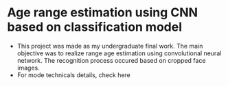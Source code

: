 # Age range estimation using CNN based on classification model
- This project was made as my undergraduate final work. The main objective was to realize range age estimation using convolutional neural network. The recognition process occured based on cropped face images.
- For mode technicals details, check here
